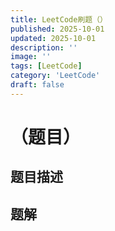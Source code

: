 ```yaml
---
title: LeetCode刷题（）
published: 2025-10-01
updated: 2025-10-01
description: ''
image: ''
tags: [LeetCode]
category: 'LeetCode'
draft: false 
---
```


# （题目）

## 题目描述



## 题解



